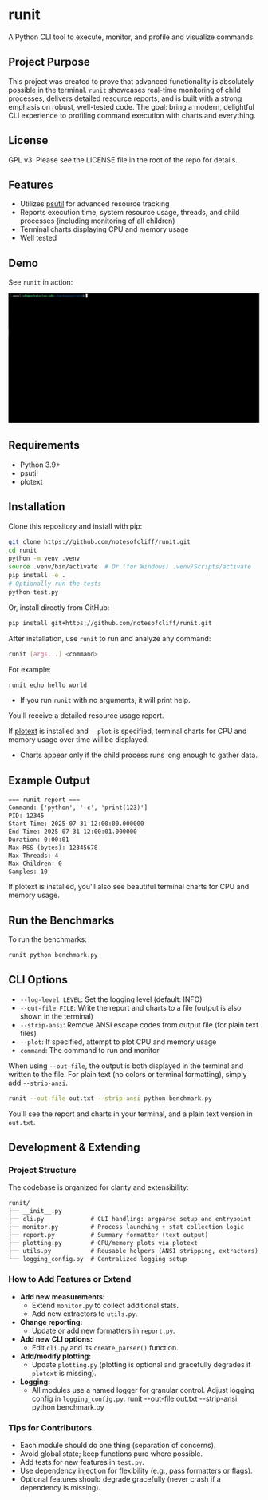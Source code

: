 # runit

A Python CLI tool to execute, monitor, and profile and visualize commands. 


## Project Purpose

This project was created to prove that advanced functionality is absolutely possible in the terminal. `runit` showcases real-time monitoring of child processes, delivers detailed resource reports, and is built with a strong emphasis on robust, well-tested code. The goal: bring a modern, delightful CLI experience to profiling command execution with charts and everything.

## License

GPL v3. Please see the LICENSE file in the root of the repo for details.

## Features

- Utilizes [psutil](https://pypi.org/project/psutil/) for advanced resource tracking
- Reports execution time, system resource usage, threads, and child processes (including monitoring of all children)
- Terminal charts displaying CPU and memory usage
- Well tested

## Demo

See `runit` in action:

![runit demo](assets/runit-demo.gif)

## Requirements
* Python 3.9+
* psutil
* plotext

## Installation

Clone this repository and install with pip:

```sh
git clone https://github.com/notesofcliff/runit.git
cd runit
python -m venv .venv
source .venv/bin/activate  # Or (for Windows) .venv/Scripts/activate
pip install -e .
# Optionally run the tests
python test.py

```

Or, install directly from GitHub:

```sh
pip install git+https://github.com/notesofcliff/runit.git
```

After installation, use `runit` to run and analyze any command:

```sh
runit [args...] <command>
```

For example:

```sh
runit echo hello world
```

* If you run `runit` with no arguments, it will print help.

You'll receive a detailed resource usage report.

If [plotext](https://pypi.org/project/plotext/) is installed and `--plot` is specified, terminal charts for CPU and memory usage over time will be displayed.

* Charts appear only if the child process runs long enough to gather data.

## Example Output

```shell
=== runit report ===
Command: ['python', '-c', 'print(123)']
PID: 12345
Start Time: 2025-07-31 12:00:00.000000
End Time: 2025-07-31 12:00:01.000000
Duration: 0:00:01
Max RSS (bytes): 12345678
Max Threads: 4
Max Children: 0
Samples: 10
```

If plotext is installed, you'll also see beautiful terminal charts for CPU and memory usage.

## Run the Benchmarks

To run the benchmarks:

```sh
runit python benchmark.py
```

## CLI Options

- `--log-level LEVEL`: Set the logging level (default: INFO)
- `--out-file FILE`: Write the report and charts to a file (output is also shown in the terminal)
- `--strip-ansi`: Remove ANSI escape codes from output file (for plain text files)
- `--plot`: If specified, attempt to plot CPU and memory usage
- `command`: The command to run and monitor

When using `--out-file`, the output is both displayed in the terminal and written to the file. For plain text (no colors or terminal formatting), simply add `--strip-ansi`.

```sh
runit --out-file out.txt --strip-ansi python benchmark.py
```

You'll see the report and charts in your terminal, and a plain text version in `out.txt`.

## Development & Extending

### Project Structure

The codebase is organized for clarity and extensibility:

```
runit/
├── __init__.py
├── cli.py             # CLI handling: argparse setup and entrypoint
├── monitor.py         # Process launching + stat collection logic
├── report.py          # Summary formatter (text output)
├── plotting.py        # CPU/memory plots via plotext
├── utils.py           # Reusable helpers (ANSI stripping, extractors)
└── logging_config.py  # Centralized logging setup
```

### How to Add Features or Extend

- **Add new measurements:**
  - Extend `monitor.py` to collect additional stats.
  - Add new extractors to `utils.py`.
- **Change reporting:**
  - Update or add new formatters in `report.py`.
- **Add new CLI options:**
  - Edit `cli.py` and its `create_parser()` function.
- **Add/modify plotting:**
  - Update `plotting.py` (plotting is optional and gracefully degrades if `plotext` is missing).
- **Logging:**
  - All modules use a named logger for granular control. Adjust logging config in `logging_config.py`.
runit --out-file out.txt --strip-ansi python benchmark.py

### Tips for Contributors

- Each module should do one thing (separation of concerns).
- Avoid global state; keep functions pure where possible.
- Add tests for new features in `test.py`.
- Use dependency injection for flexibility (e.g., pass formatters or flags).
- Optional features should degrade gracefully (never crash if a dependency is missing).

